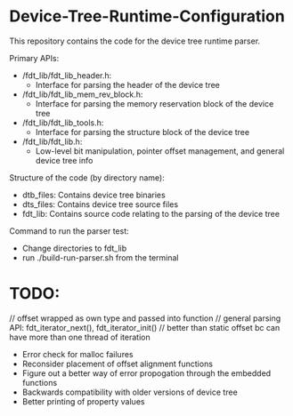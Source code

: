 # Device-Tree-Runtime-Configuration

This repository contains the code for the device tree runtime parser.

Primary APIs:
- /fdt_lib/fdt_lib_header.h:
  - Interface for parsing the header of the device tree
- /fdt_lib/fdt_lib_mem_rev_block.h:
  - Interface for parsing the memory reservation block of the device tree
- /fdt_lib/fdt_lib_tools.h:
  - Interface for parsing the structure block of the device tree
- /fdt_lib/fdt_lib.h:
  - Low-level bit manipulation, pointer offset management, and general device tree info

Structure of the code (by directory name):
- dtb_files: Contains device tree binaries
- dts_files: Contains device tree source files
- fdt_lib: Contains source code relating to the parsing of the device tree

Command to run the parser test:
- Change directories to fdt_lib
- run ./build-run-parser.sh from the terminal

# TODO:
// offset wrapped as own type and passed into function
// general parsing API: fdt_iterator_next(), fdt_iterator_init()
// better than static offset bc can have more than one thread of iteration
- Error check for malloc failures
- Reconsider placement of offset alignment functions
- Figure out a better way of error propogation through the embedded functions
- Backwards compatibility with older versions of device tree
- Better printing of property values
